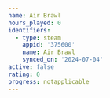 ```yaml
---
name: Air Brawl
hours_played: 0
identifiers:
  - type: steam
    appid: '375600'
    name: Air Brawl
    synced_on: '2024-07-04'
active: false
rating: 0
progress: notapplicable
---
```


